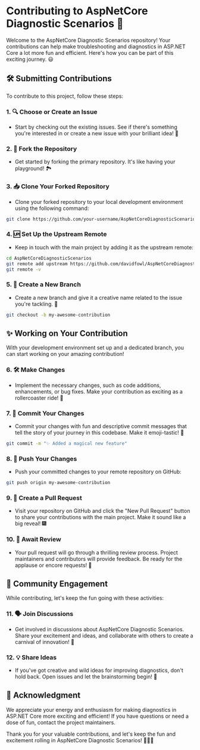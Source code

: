 # Contributing to AspNetCore Diagnostic Scenarios 🚀

Welcome to the AspNetCore Diagnostic Scenarios repository! Your contributions can help make troubleshooting and diagnostics in ASP.NET Core a lot more fun and efficient. Here's how you can be part of this exciting journey. 😃

## 🛠️ Submitting Contributions

To contribute to this project, follow these steps:

### 1. 🔍 Choose or Create an Issue

- Start by checking out the existing issues. See if there's something you're interested in or create a new issue with your brilliant idea! 🌟

### 2. 🍴 Fork the Repository

- Get started by forking the primary repository. It's like having your playground! 🏞️

### 3. 📥 Clone Your Forked Repository

- Clone your forked repository to your local development environment using the following command:

```bash
git clone https://github.com/your-username/AspNetCoreDiagnosticScenarios.git
```

### 4. 🆙 Set Up the Upstream Remote

- Keep in touch with the main project by adding it as the upstream remote:

```bash
cd AspNetCoreDiagnosticScenarios
git remote add upstream https://github.com/davidfowl/AspNetCoreDiagnosticScenarios
git remote -v
```

### 5. 🌿 Create a New Branch

- Create a new branch and give it a creative name related to the issue you're tackling. 🌈

```bash
git checkout -b my-awesome-contribution
```

## ✨ Working on Your Contribution

With your development environment set up and a dedicated branch, you can start working on your amazing contribution!

### 6. 🛠️ Make Changes

- Implement the necessary changes, such as code additions, enhancements, or bug fixes. Make your contribution as exciting as a rollercoaster ride! 🎢

### 7. 📝 Commit Your Changes

- Commit your changes with fun and descriptive commit messages that tell the story of your journey in this codebase. Make it emoji-tastic! 🚀

```bash
git commit -m "✨ Added a magical new feature"
```

### 8. 🚀 Push Your Changes

- Push your committed changes to your remote repository on GitHub:

```bash
git push origin my-awesome-contribution
```

### 9. 🎉 Create a Pull Request

- Visit your repository on GitHub and click the "New Pull Request" button to share your contributions with the main project. Make it sound like a big reveal! 🎆

### 10. 🧐 Await Review

- Your pull request will go through a thrilling review process. Project maintainers and contributors will provide feedback. Be ready for the applause or encore requests! 🎵

## 🎉 Community Engagement

While contributing, let's keep the fun going with these activities:

### 11. 🗣 Join Discussions

- Get involved in discussions about AspNetCore Diagnostic Scenarios. Share your excitement and ideas, and collaborate with others to create a carnival of innovation! 🎪

### 12. 💡 Share Ideas

- If you've got creative and wild ideas for improving diagnostics, don't hold back. Open issues and let the brainstorming begin! 🧠

## 🙌 Acknowledgment

We appreciate your energy and enthusiasm for making diagnostics in ASP.NET Core more exciting and efficient! If you have questions or need a dose of fun, contact the project maintainers.

Thank you for your valuable contributions, and let's keep the fun and excitement rolling in AspNetCore Diagnostic Scenarios! 🌟🚀🎉
